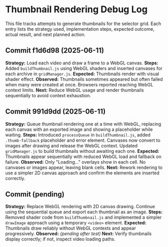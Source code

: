 # Thumbnail Rendering Debug Log

This file tracks attempts to generate thumbnails for the selector grid.
Each entry lists the strategy used, implementation steps, expected outcome,
actual result, and next planned action.

## Commit f1d6d98 (2025-06-11)
**Strategy:** Load each video and draw a frame to a WebGL canvas.
**Steps:** Added `buildThumbnail.js` using WebGL shaders and inserted canvases for each archive in `gridManager.js`.
**Expected:** Thumbnails render with visual shader effect.
**Observed:** Thumbnails sometimes appeared but often failed when many were created at once. Browsers reported reaching WebGL context limits.
**Next:** Reduce WebGL usage and render thumbnails sequentially to avoid context exhaustion.

## Commit 991d9dd (2025-06-11)
**Strategy:** Queue thumbnail rendering one at a time with WebGL, replacing each canvas with an exported image and showing a placeholder while waiting.
**Steps:** Introduced `processQueue` in `buildThumbnail.js`, added `.thumb-fallback` placeholder and error element. Canvases now convert to images after drawing and release the WebGL context. Updated `gridManager.js` to build thumbnails without awaiting each one.
**Expected:** Thumbnails appear sequentially with reduced WebGL load and fallback on failure.
**Observed:** Only "Loading..." overlays show in each cell. No canvases or images appear, leaving blank cells.
**Next:** Rework rendering to use a simpler 2D canvas approach and confirm the elements are inserted correctly.

## Commit <next> (pending)
**Strategy:** Replace WebGL rendering with 2D canvas drawing. Continue using the sequential queue and export each thumbnail as an image.
**Steps:** Removed shader code from `buildThumbnail.js` and implemented a simpler `drawImage` approach using a temporary `<video>` element.
**Expected:** Thumbnails draw reliably without WebGL contexts and appear progressively.
**Observed:** _(pending after test)_
**Next:** Verify thumbnails display correctly; if not, inspect video loading paths.
